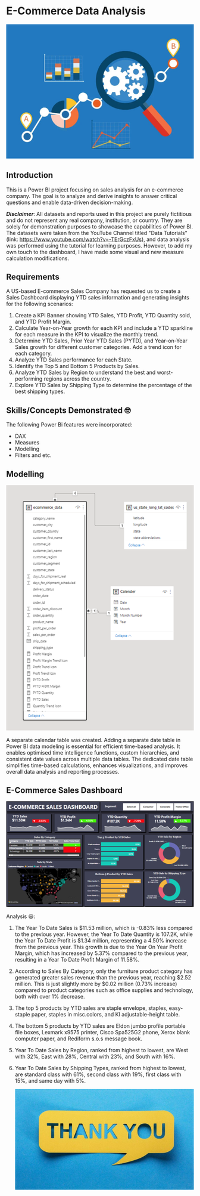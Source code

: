 # E-Commerce Data Analysis

![](Intro_Image.jpg)

## Introduction 
This is a Power BI project focusing on sales analysis for an e-commerce company. The goal is to analyze and derive insights to answer critical questions and enable data-driven decision-making.

**_Disclaimer_**: All datasets and reports used in this project are purely fictitious and do not represent any real company, institution, or country. They are solely for demonstration purposes to showcase the capabilities of Power BI. The datasets were taken from the YouTube Channel titled "Data Tutorials" (link: https://www.youtube.com/watch?v=-TErGczFxUs), and data analysis was performed using the tutorial for learning purposes. However, to add my own touch to the dashboard, I have made some visual and new measure calculation modifications.  

## Requirements
A US-based E-commerce Sales Company has requested us to create a Sales Dashboard displaying YTD sales information and generating insights for the following scenarios:

1. Create a KPI Banner showing YTD Sales, YTD Profit, YTD Quantity sold, and YTD Profit Margin.
2. Calculate Year-on-Year growth for each KPI and include a YTD sparkline for each measure in the KPI to visualize the monthly trend.
3. Determine YTD Sales, Prior Year YTD Sales (PYTD), and Year-on-Year Sales growth for different customer categories. Add a trend icon for each category.
4. Analyze YTD Sales performance for each State.
5. Identify the Top 5 and Bottom 5 Products by Sales.
6. Analyze YTD Sales by Region to understand the best and worst-performing regions across the country.
7. Explore YTD Sales by Shipping Type to determine the percentage of the best shipping types.

## Skills/Concepts Demonstrated 🤓
 The following Power Bi features were incorporated:
 - DAX
 - Measures
 - Modelling
 - Filters and etc.

## Modelling
![](Data_Modeling.png)

A separate calendar table was created. Adding a separate date table in Power BI data modeling is essential for efficient time-based analysis. It enables optimised time intelligence functions, custom hierarchies, and consistent date values across multiple data tables. The dedicated date table simplifies time-based calculations, enhances visualizations, and improves overall data analysis and reporting processes.

## E-Commerce Sales Dashboard
![](E-Commerce_Sales_Dashboard.png)

Analysis 😃:
1. The Year To Date Sales is $11.53 million, which is -0.83% less compared to the previous year. However, the Year To Date Quantity is 107.2K, while the Year To Date Profit is $1.34 million, representing a 4.50% increase from the previous year. This growth is due to the Year On Year Profit Margin, which has increased by 5.37% compared to the previous year, resulting in a Year To Date Profit Margin of 11.58%.
   
2. According to Sales By Category, only the furniture product category has generated greater sales revenue than the previous year, reaching $2.52 million. This is just slightly more by $0.02 million (0.73% increase) compared to product categories such as office supplies and technology, both with over 1% decrease.

3. The top 5 products by YTD sales are staple envelope, staples, easy-staple paper, staples in misc.colors, and KI adjustable-height table.

4. The bottom 5 products by YTD sales are Eldon jumbo profile portable file boxes, Lexmark x9575 printer, Cisco Spa525G2 phone, Xerox blank computer paper, and Rediform s.o.s message book.

5. Year To Date Sales by Region, ranked from highest to lowest, are West with 32%, East with 28%, Central with 23%, and South with 16%.

6. Year To Date Sales by Shipping Types, ranked from highest to lowest, are standard class with 61%, second class with 19%, first class with 15%, and same day with 5%.


   ![](Thank_You.jpeg)
   















